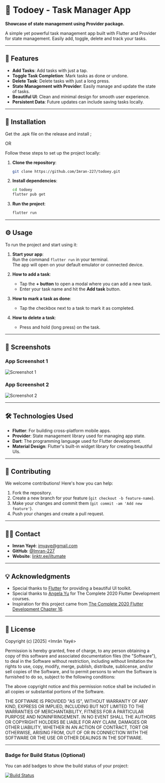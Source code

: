 # 🚀 **Todoey - Task Manager App**

**Showcase of state management using Provider package.**

A simple yet powerful task management app built with Flutter and Provider for state management. Easily add, toggle, delete and track your tasks.

---

## 🔧 **Features**

- **Add Tasks**: Add tasks with just a tap.
- **Toggle Task Completion**: Mark tasks as done or undone.
- **Delete Task**: Delete tasks with just a long press.
- **State Management with Provider**: Easily manage and update the state of tasks.
- **Beautiful UI**: Clean and minimal design for smooth user experience.
- **Persistent Data**: Future updates can include saving tasks locally.

---

## 📂 **Installation**

Get the .apk file on the release and install ;

OR

Follow these steps to set up the project locally:

1. **Clone the repository**:
    ```bash
    git clone https://github.com/Imran-227/todoey.git
    ```

2. **Install dependencies**:
    ```bash
    cd todoey
    flutter pub get
    ```

3. **Run the project**:
    ```bash
    flutter run
    ```

---

## ⚙️ **Usage**

To run the project and start using it:

1. **Start your app**:  
   Run the command `flutter run` in your terminal.  
   The app will open on your default emulator or connected device.

2. **How to add a task**:
    - Tap the **+ button** to open a modal where you can add a new task.
    - Enter your task name and hit the **Add task** button.

3. **How to mark a task as done**:
    - Tap the checkbox next to a task to mark it as completed.
   
4. **How to delete a task**:
    - Press and hold (long press) on the task.

---

## 📸 **Screenshots**

### App Screenshot 1
![Screenshot 1](assets/img1.jpg)

### App Screenshot 2
![Screenshot 2](assets/img2.jpg)

---

## 🛠️ **Technologies Used**

- **Flutter**: For building cross-platform mobile apps.
- **Provider**: State management library used for managing app state.
- **Dart**: The programming language used for Flutter development.
- **Material Design**: Flutter's built-in widget library for creating beautiful UIs.

---

## 🔑 **Contributing**

We welcome contributions! Here's how you can help:

1. Fork the repository.
2. Create a new branch for your feature (`git checkout -b feature-name`).
3. Make your changes and commit them (`git commit -am 'Add new feature'`).
4. Push your changes and create a pull request.

---

## 👨‍💻 **Contact**

- **Imran Yayé**: [imyaye@gmail.com](mailto:imyaye@gmail.com)
- **GitHub**: [@Imran-227](https://github.com/Imran-227)
- **Website**: [linktr.ee/iltumate](https://linktr.ee/iltumate)

---

## 💡 **Acknowledgments**

- Special thanks to [Flutter](https://flutter.dev) for providing a beautiful UI toolkit.
- Special thanks to [Angela Yu](https://github.com/angelabauer) for The Complete 2020 Flutter Development courses.
- Inspiration for this project came from [The Complete 2020 Flutter Development Chapter 16](https://github.com/londonappbrewery/Flutter-Course-Resources).

---

## 📜 **License**

Copyright (c) [2025] <Imrân Yayé>

Permission is hereby granted, free of charge, to any person obtaining a copy
of this software and associated documentation files (the "Software"), to deal
in the Software without restriction, including without limitation the rights
to use, copy, modify, merge, publish, distribute, sublicense, and/or sell
copies of the Software, and to permit persons to whom the Software is
furnished to do so, subject to the following conditions:

The above copyright notice and this permission notice shall be included in all
copies or substantial portions of the Software.

THE SOFTWARE IS PROVIDED "AS IS", WITHOUT WARRANTY OF ANY KIND, EXPRESS OR
IMPLIED, INCLUDING BUT NOT LIMITED TO THE WARRANTIES OF MERCHANTABILITY,
FITNESS FOR A PARTICULAR PURPOSE AND NONINFRINGEMENT. IN NO EVENT SHALL THE
AUTHORS OR COPYRIGHT HOLDERS BE LIABLE FOR ANY CLAIM, DAMAGES OR OTHER
LIABILITY, WHETHER IN AN ACTION OF CONTRACT, TORT OR OTHERWISE, ARISING FROM,
OUT OF OR IN CONNECTION WITH THE SOFTWARE OR THE USE OR OTHER DEALINGS IN THE
SOFTWARE.

---

### **Badge for Build Status (Optional)**

You can add badges to show the build status of your project:

[![Build Status](https://img.shields.io/badge/build-passing-brightgreen)](https://github.com/Imran-227/todoey)

